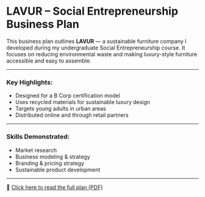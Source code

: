 # LAVUR – Social Entrepreneurship Business Plan

This business plan outlines **LAVUR** — a sustainable furniture company I developed during my undergraduate Social Entrepreneurship course. It focuses on reducing environmental waste and making luxury-style furniture accessible and easy to assemble.

---

### Key Highlights:
- Designed for a B Corp certification model
- Uses recycled materials for sustainable luxury design
- Targets young adults in urban areas
- Distributed online and through retail partners

---

### Skills Demonstrated:
- Market research  
- Business modeling & strategy  
- Branding & pricing strategy  
- Sustainable product development

---

📄 [Click here to read the full plan (PDF)](SaulR_Social_Entrepreneurship_Business_Plan.docx.pdf)
